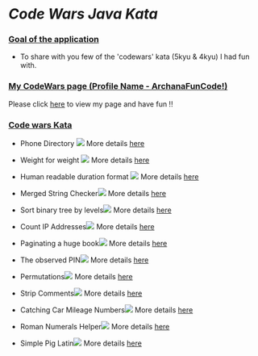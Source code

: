 # _Code Wars Java Kata_

### <ins>Goal of the application</ins>

- To share with you few of the 'codewars' kata (5kyu & 4kyu) I had fun with.

### <ins>My CodeWars page (Profile Name - ArchanaFunCode!)</ins>

Please click [here](https://www.codewars.com/users/ArchanaFunCode!) to view my page and have fun !!

### <ins>Code wars Kata</ins>

- Phone Directory ![](https://img.shields.io/badge/5kyu-5kyu-yellow)
    More details [here](https://www.codewars.com/kata/56baeae7022c16dd7400086e/java)


- Weight for weight ![](https://img.shields.io/badge/5kyu-5kyu-yellow)
  More details [here](https://www.codewars.com/kata/55c6126177c9441a570000cc)
  

- Human readable duration format ![](https://img.shields.io/badge/4kyu-4kyu-blue)
  More details [here](https://www.codewars.com/kata/52742f58faf5485cae000b9a)


- Merged String Checker![](https://img.shields.io/badge/5kyu-5kyu-yellow)
  More details [here](https://www.codewars.com/kata/54c9fcad28ec4c6e680011aa)


- Sort binary tree by levels![](https://img.shields.io/badge/4kyu-4kyu-blue)
  More details [here](https://www.codewars.com/kata/52bef5e3588c56132c0003bc)
  

- Count IP Addresses![](https://img.shields.io/badge/5kyu-5kyu-yellow)
  More details [here](https://www.codewars.com/kata/526989a41034285187000de4/java)


- Paginating a huge book![](https://img.shields.io/badge/5kyu-5kyu-yellow)
  More details [here](https://www.codewars.com/kata/55905b7597175ffc1a00005a)


- The observed PIN![](https://img.shields.io/badge/4kyu-4kyu-blue)
  More details [here](https://www.codewars.com/kata/5263c6999e0f40dee200059d)


- Permutations![](https://img.shields.io/badge/4kyu-4kyu-blue)
  More details [here](https://www.codewars.com/kata/5254ca2719453dcc0b00027d)

  
- Strip Comments![](https://img.shields.io/badge/4kyu-4kyu-blue)
  More details [here](https://www.codewars.com/kata/51c8e37cee245da6b40000bd)


- Catching Car Mileage Numbers![](https://img.shields.io/badge/4kyu-4kyu-blue)
  More details [here](https://www.codewars.com/kata/52c4dd683bfd3b434c000292)


- Roman Numerals Helper![](https://img.shields.io/badge/4kyu-4kyu-blue)
  More details [here](https://www.codewars.com/kata/51b66044bce5799a7f000003)
  

- Simple Pig Latin![](https://img.shields.io/badge/5kyu-5kyu-yellow)
  More details [here](https://www.codewars.com/kata/520b9d2ad5c005041100000f)